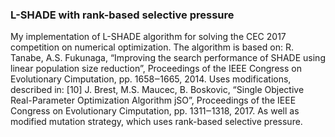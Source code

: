 ### L-SHADE with rank-based selective pressure

My implementation of L-SHADE algorithm for solving the CEC 2017 competition on numerical optimization.
The algorithm is based on: R. Tanabe, A.S. Fukunaga, “Improving the search performance of SHADE using linear population size reduction”, Proceedings of the IEEE Congress on Evolutionary Cimputation, pp. 1658‒1665, 2014.
Uses modifications, described in: [10]	J. Brest, M.S. Maucec, B. Boskovic, “Single Objective Real-Parameter Optimization Algorithm jSO”, Proceedings of the IEEE Congress on Evolutionary Cimputation, pp. 1311‒1318, 2017.
As well as modified mutation strategy, which uses rank-based selective pressure.